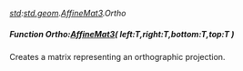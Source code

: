 _[std](../../modules/std/std-module.md):[std.geom](../../modules/std/std-geom.md).[AffineMat3<T>](../../modules/std/std-geom-affinemat3.md).Ortho_
##### Function Ortho:[AffineMat3](../../modules/std/std-geom-affinemat3.md)<T>( left:T,right:T,bottom:T,top:T )
Creates a matrix representing an orthographic projection.

